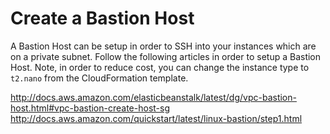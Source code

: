 # Create a Bastion Host

A Bastion Host can be setup in order to SSH into your instances which are on a private subnet. Follow the following articles in order to setup a Bastion Host. Note, in order to reduce cost, you can change the instance type to `t2.nano` from the CloudFormation template.

http://docs.aws.amazon.com/elasticbeanstalk/latest/dg/vpc-bastion-host.html#vpc-bastion-create-host-sg
http://docs.aws.amazon.com/quickstart/latest/linux-bastion/step1.html
